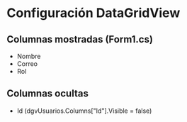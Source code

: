 ﻿# Configuración DataGridView

## Columnas mostradas (Form1.cs)
- Nombre  
- Correo  
- Rol  

## Columnas ocultas
- Id (dgvUsuarios.Columns["Id"].Visible = false)
